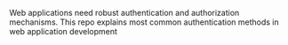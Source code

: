 Web applications need robust authentication and authorization mechanisms. 
This repo explains most common authentication methods in web application development
